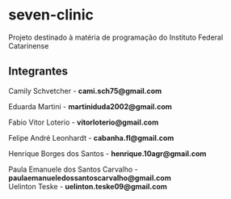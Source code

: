 # seven-clinic
Projeto destinado à matéria de programação do Instituto Federal Catarinense

## Integrantes
Camily Schvetcher - __cami.sch75@gmail.com__  

Eduarda Martini - __martiniduda2002@gmail.com__  

Fabio Vitor Loterio - __vitorloterio@gmail.com__  

Felipe André Leonhardt - __cabanha.fl@gmail.com__  

Henrique Borges dos Santos - __henrique.10agr@gmail.com__  

Paula Emanuele dos Santos Carvalho - __paulaemanueledossantoscarvalho@gmail.com__  
Uelinton Teske - __uelinton.teske09@gmail.com__



